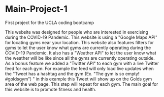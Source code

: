 # Main-Project-1
First project for the UCLA coding bootcamp

This website was designed for people who are interested in exercising during the COVID-19 Pandemic. This website is using a "Google Maps API" for locating gyms near your location. This website also features filters for gyms to let the user know what gyms are currently operating during the COVID-19 Pandemic. It also has a "Weather API" to let the user know what the weather will be like since all the gyms are currently operating outside. As a bonus feature we added a "Twitter API" to each gym  with a live Twitter feed for each gym. For example the feed will only load live updates when the "Tweet has a hashtag and the gym (Ex. "The gym is so empty! #goldsgym") " in this example this Tweet will show up on the Golds gym area of the web page. This step will repeat for each gym. The main goal for this website is to promote fitness and health.